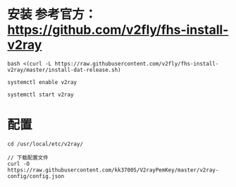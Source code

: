 # 安装 参考官方： https://github.com/v2fly/fhs-install-v2ray
```
bash <(curl -L https://raw.githubusercontent.com/v2fly/fhs-install-v2ray/master/install-dat-release.sh)

systemctl enable v2ray

systemctl start v2ray
```

# 配置
```
cd /usr/local/etc/v2ray/

// 下载配置文件
curl -O https://raw.githubusercontent.com/kk37005/V2rayPemKey/master/v2ray-config/config.json

```
